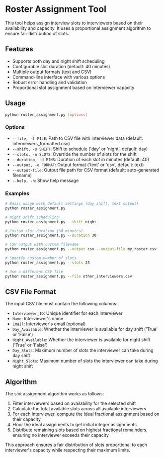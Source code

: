 # Roster Assignment Tool

This tool helps assign interview slots to interviewers based on their availability and capacity. It uses a proportional assignment algorithm to ensure fair distribution of slots.

## Features

- Supports both day and night shift scheduling
- Configurable slot duration (default: 40 minutes)
- Multiple output formats (text and CSV)
- Command-line interface with various options
- Robust error handling and validation
- Proportional slot assignment based on interviewer capacity

## Usage

```bash
python roster_assignment.py [options]
```

### Options

- `--file, -f FILE`: Path to CSV file with interviewer data (default: interviewers_formatted.csv)
- `--shift, -s SHIFT`: Shift to schedule ('day' or 'night', default: day)
- `--slots, -n SLOTS`: Override the number of slots for the shift
- `--duration, -d MINS`: Duration of each slot in minutes (default: 40)
- `--output, -o FORMAT`: Output format ('text' or 'csv', default: text)
- `--output-file`: Output file path for CSV format (default: auto-generated filename)
- `--help, -h`: Show help message

### Examples

```bash
# Basic usage with default settings (day shift, text output)
python roster_assignment.py

# Night shift scheduling
python roster_assignment.py --shift night

# Custom slot duration (30 minutes)
python roster_assignment.py --duration 30

# CSV output with custom filename
python roster_assignment.py --output csv --output-file my_roster.csv

# Specify custom number of slots
python roster_assignment.py --slots 25

# Use a different CSV file
python roster_assignment.py --file other_interviewers.csv
```

## CSV File Format

The input CSV file must contain the following columns:

- `Interviewer_ID`: Unique identifier for each interviewer
- `Name`: Interviewer's name
- `Email`: Interviewer's email (optional)
- `Day_Available`: Whether the interviewer is available for day shift ('True' or 'False')
- `Night_Available`: Whether the interviewer is available for night shift ('True' or 'False')
- `Day_Slots`: Maximum number of slots the interviewer can take during day shift
- `Night_Slots`: Maximum number of slots the interviewer can take during night shift

## Algorithm

The slot assignment algorithm works as follows:

1. Filter interviewers based on availability for the selected shift
2. Calculate the total available slots across all available interviewers
3. For each interviewer, compute the ideal fractional assignment based on their capacity
4. Floor the ideal assignments to get initial integer assignments
5. Distribute remaining slots based on highest fractional remainders, ensuring no interviewer exceeds their capacity

This approach ensures a fair distribution of slots proportional to each interviewer's capacity while respecting their maximum limits.
